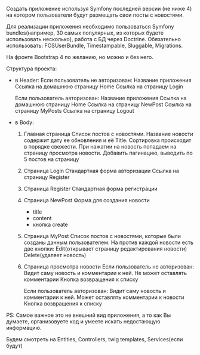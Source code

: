 Создать приложение используя Symfony последней версии (не ниже 4) на котором пользователи будут размещать свои посты с новостями.

Для реализации приложения необходимо пользоваться Symfony bundles(например, 30 самых популярных, из которых будете использовать несколько), работа с БД через Doctrine. Обязательно использовать: FOSUserBundle, Timestampable, Sluggable, Migrations.

На фронте Bootstrap 4 по желанию, но можно и без него.

Структура проекта:

- в Header:
    Если пользователь не авторизован:
        Название приложения
        Ссылка на домашнюю страницу Home
        Ссылка на страницу Login

    Если пользователь авторизован:
        Название приложения
        Ссылка на домашнюю страницу Home
        Ссылка на страницу NewPost
        Ссылка на страницу MyPosts
        Ссылка на страницу Logout

- в Body:
    1. Главная страница
        Список постов с новостями. Название новости содержит дату ее обновления и её Title. Сортировка происходит в порядке свежести. При нажатии на новость попадаем на страницу просмотра новости.
        Добавить пагинацию, выводить по 5 постов на страницу

    2. Страница Login
        Стандартная форма авторизации
        Ссылка на страницу Register

    3. Страница Register
        Стандартная форма регистрации

    4. Страница NewPost
        Форма для создания новости
        - title
        - content
        - кнопка create

    5. Страница MyPost
        Список постов с новостями, которые были созданы данным пользователем.
        На против каждой новости есть две кнопки:
        Edit(открывает страницу редактирования новости)
        Delete(удаляет новость)

    6. Страница просмотра новости
        Если пользователь не авторизован:
            Видит саму новость и комментарии к ней.
            Не может оставлять комментарии
            Кнопка возвращения к списку

        Если пользователь авторизован:
            Видит саму новость и комментарии к ней.
            Может оставлять комментарии к новости
            Кнопка возвращения к списку

PS: Самое важное это не внешний вид приложения, а то как Вы думаете, организовуете код и умеете искать недостающую информацию.

Будем смотреть на Entities, Controllers, twig templates, Services(если будут)


